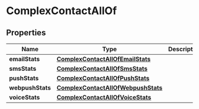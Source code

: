 

# ComplexContactAllOf


## Properties

| Name | Type | Description | Notes |
|------------ | ------------- | ------------- | -------------|
|**emailStats** | [**ComplexContactAllOfEmailStats**](ComplexContactAllOfEmailStats.md) |  |  [optional] |
|**smsStats** | [**ComplexContactAllOfSmsStats**](ComplexContactAllOfSmsStats.md) |  |  [optional] |
|**pushStats** | [**ComplexContactAllOfPushStats**](ComplexContactAllOfPushStats.md) |  |  [optional] |
|**webpushStats** | [**ComplexContactAllOfWebpushStats**](ComplexContactAllOfWebpushStats.md) |  |  [optional] |
|**voiceStats** | [**ComplexContactAllOfVoiceStats**](ComplexContactAllOfVoiceStats.md) |  |  [optional] |



